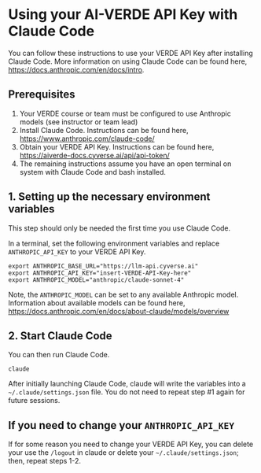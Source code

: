 # Using your AI-VERDE API Key with Claude Code

You can follow these instructions to use your VERDE API Key after installing Claude Code. More information on using Claude Code can be found here, https://docs.anthropic.com/en/docs/intro.

## Prerequisites

1. Your VERDE course or team must be configured to use Anthropic models (see instructor or team lead)
2. Install Claude Code. Instructions can be found here, https://www.anthropic.com/claude-code/
3. Obtain your VERDE API Key. Instructions can be found here, https://aiverde-docs.cyverse.ai/api/api-token/
4. The remaining instructions assume you have an open terminal on system with Claude Code and bash installed.

## 1. Setting up the necessary environment variables

This step should only be needed the first time you use Claude Code.

In a terminal, set the following environment variables and replace `ANTHROPIC_API_KEY` to your VERDE API Key.
```
export ANTHROPIC_BASE_URL="https://llm-api.cyverse.ai"
export ANTHROPIC_API_KEY="insert-VERDE-API-Key-here"
export ANTHROPIC_MODEL="anthropic/claude-sonnet-4"
```
Note, the `ANTHROPIC_MODEL` can be set to any available Anthropic model. Information about available models can be found here, https://docs.anthropic.com/en/docs/about-claude/models/overview

## 2. Start Claude Code

You can then run Claude Code.
```
claude
```
After initially launching Claude Code, claude will write the variables into a `~/.claude/settings.json` file. You do not need to repeat step #1 again for future sessions.

## If you need to change your `ANTHROPIC_API_KEY`

If for some reason you need to change your VERDE API Key, you can delete your use the `/logout` in claude or delete your `~/.claude/settings.json`; then, repeat steps 1-2.